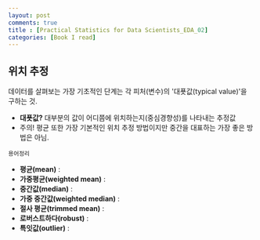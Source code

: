 ```yaml
---
layout: post
comments: true
title : [Practical Statistics for Data Scientists_EDA_02]
categories: [Book I read]
---
```


## 위치 추정

데이터를 살펴보는 가장 기초적인 단계는 각 피처(변수)의 '대푯값(typical value)'을 구하는 것.

- **대푯값?** 대부분의 값이 어디쯤에 위치하는지(중심경향성)를 나타내는 추정값
- 주의! 평균 또한 가장 기본적인 위치 추정 방법이지만 중간을 대표하는 가장 좋은 방법은 아님.


`용어정리`
- **평균(mean)** :
- **가중평균(weighted mean)** :
- **중간값(median)** :
- **가중 중간값(weighted median)** :
- **절사 평균(trimmed mean)** :
- **로버스트하다(robust)** :
- **특잇값(outlier)** :
